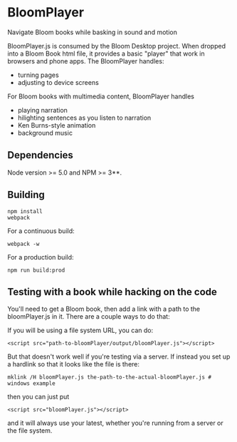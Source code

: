 # BloomPlayer
Navigate Bloom books while basking in sound and motion

BloomPlayer.js is consumed by the Bloom Desktop project. When dropped into a Bloom Book html file, it provides a basic "player" that work in browsers and phone apps. The BloomPlayer handles:

* turning pages
* adjusting to device screens

For Bloom books with multimedia content, BloomPlayer handles
* playing narration
* hilighting sentences as you listen to narration
* Ken Burns-style animation
* background music

## Dependencies
Node version >= 5.0 and NPM >= 3**.

## Building
    npm install
    webpack

For a continuous build:

    webpack -w

For a production build:

    npm run build:prod

## Testing with a book while hacking on the code

You'll need to get a Bloom book, then add a link with a path to the bloomPlayer.js in it. There are a couple ways to do that:

If you will be using a file system URL, you can do:

```<script src="path-to-bloomPlayer/output/bloomPlayer.js"></script>```

But that doesn't work well if you're testing via a server. If instead you set up a hardlink so that it looks like the file is there:

    mklink /H bloomPlayer.js the-path-to-the-actual-bloomPlayer.js # windows example

 then you can just put

```<script src="bloomPlayer.js"></script>```

and it will always use your latest, whether you're running from a server or the file system.
